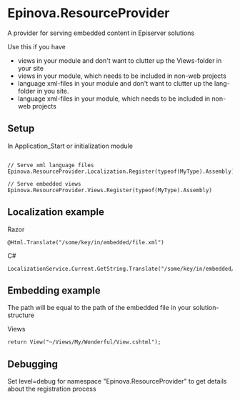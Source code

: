 Epinova.ResourceProvider
======

A provider for serving embedded content in Episerver solutions

Use this if you have
  * views in your module and don't want to clutter up the Views-folder in your site
  * views in your module, which needs to be included in non-web projects
  * language xml-files in your module and don't want to clutter up the lang-folder in you site.
  * language xml-files in your module, which needs to be included in non-web projects

Setup
-------------

In Application_Start or initialization module
```

// Serve xml language files
Epinova.ResourceProvider.Localization.Register(typeof(MyType).Assembly)

// Serve embedded views
Epinova.ResourceProvider.Views.Register(typeof(MyType).Assembly)

```

Localization example
-------------

Razor
```
@Html.Translate("/some/key/in/embedded/file.xml")
```

C#
```
LocalizationService.Current.GetString.Translate("/some/key/in/embedded/xmlfile")
```


Embedding example
-------------

The path will be equal to the path of the embedded file in your solution-structure

Views
```
return View("~/Views/My/Wonderful/View.cshtml");
```


Debugging
-------------
Set level=debug for namespace "Epinova.ResourceProvider" to get details about the registration process 